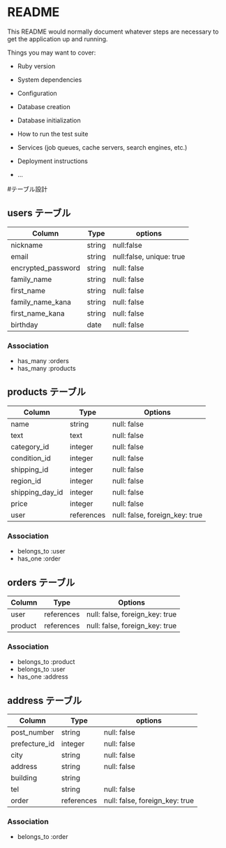 # README

This README would normally document whatever steps are necessary to get the
application up and running.

Things you may want to cover:

* Ruby version

* System dependencies

* Configuration

* Database creation

* Database initialization

* How to run the test suite

* Services (job queues, cache servers, search engines, etc.)

* Deployment instructions

* ...

#テーブル設計

## users テーブル

| Column             | Type    | options                 |
| ------------------ | ------- | ----------------------- |
| nickname           | string  | null:false              |
| email              | string  | null:false, unique: true|
| encrypted_password | string  | null: false             |
| family_name        | string  | null: false             |
| first_name         | string  | null: false             |
| family_name_kana   | string  | null: false             |
| first_name_kana    | string  | null: false             |
| birthday           | date    | null: false             |


### Association

- has_many :orders
- has_many :products


## products テーブル

| Column          | Type        | Options                        |
| --------------- | ----------  | ------------------------------ |
| name            | string      | null: false                    |
| text            | text        | null: false                    |
| category_id     | integer     | null: false                    |
| condition_id    | integer     | null: false                    | 
| shipping_id     | integer     | null: false                    |
| region_id       | integer     | null: false                    |
| shipping_day_id | integer     | null: false                    |
| price           | integer     | null: false                    |
| user            | references  | null: false, foreign_key: true |

### Association

- belongs_to :user
- has_one :order


## orders テーブル

| Column          | Type        | Options                        |
| --------------- | ----------- | ------------------------------ |
| user            | references  | null: false, foreign_key: true |
| product         | references  | null: false, foreign_key: true |


### Association

- belongs_to :product
- belongs_to :user
- has_one :address

## address テーブル

| Column            | Type        | options                        |
| ----------------  | ----------  | ------------------------------ |
| post_number       | string      | null: false                    |
| prefecture_id     | integer     | null: false                    |
| city              | string      | null: false                    |
| address           | string      | null: false                    |
| building          | string      |                                |
| tel               | string      | null: false                    |
| order             | references  | null: false, foreign_key: true |

### Association

- belongs_to :order